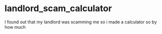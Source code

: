 # landlord_scam_calculator
I found out that my landlord was scamming me so i made a calculator so by how much
